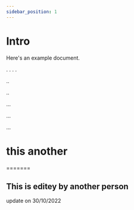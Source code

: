 ```yaml
---
sidebar_position: 1
---
```


# Intro

Here's an example document.

.
.
.
.



..


..




...





...




...





# this another
=======




## This is editey by another person
update on 30/10/2022